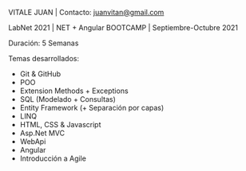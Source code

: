  VITALE JUAN | Contacto: juanvitan@gmail.com

LabNet 2021 | NET + Angular BOOTCAMP | Septiembre-Octubre  2021


Duración: 5 Semanas

Temas desarrollados:

- Git & GitHub
- POO
- Extension Methods + Exceptions 
- SQL (Modelado + Consultas)
- Entity Framework (+ Separación por capas)
- LINQ
- HTML, CSS & Javascript
- Asp.Net MVC
- WebApi
- Angular
- Introducción a Agile

